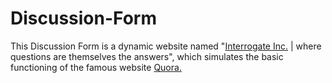 # Discussion-Form
This Discussion Form is a dynamic website named "[Interrogate Inc.](interrogate.96.lt) | where questions are themselves the answers", which simulates the basic functioning of the famous website [Quora.](https://www.quora.com/)
